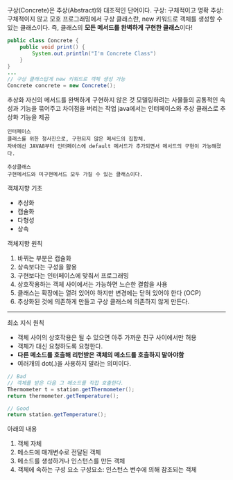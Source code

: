 구상(Concrete)은 추상(Abstract)와 대조적인 단어이다.
	구상: 구체적이고 명확
	추상: 구체적이지 않고 모호
프로그래밍에서 구상 클래스란, new 키워드로 객체를 생성할 수 있는 클래스이다.
즉, 클래스의 **모든 메서드를 완벽하게 구현한 클래스**이다!

```java
public class Concrete {
	public void print() {
		System.out.println("I'm Concrete Class")
	}
}
...
// 구상 클래스답게 new 키워드로 객체 생성 가능
Concrete concrete = new Concrete();
```

추상화
자신의 메서드를 완벽하게 구현하지 않은 것
모델링하려는 사물들의 공통적인 속성과 기능을 묶어주고 차이점을 버리는 작업
java에서는 인터페이스와 추상 클래스로 추상화 기능을 제공

	인터페이스
	클래스를 위한 청사진으로, 구현되지 않은 메서드의 집합체.
	자바에선 JAVA8부터 인터페이스에 default 메서드가 추가되면서 메서드의 구현이 가능해졌다.

	추상클래스
	구현메서드와 미구현메서드 모두 가질 수 있는 클래스이다.

객체지향 기초
* 추상화
* 캡슐화
* 다형성
* 상속

객체지향 원칙
1. 바뀌는 부분은 캡슐화
2. 상속보다는 구성을 활용
3. 구현보다는 인터페이스에 맞춰서 프로그래밍
4. 상호작용하는 객체 사이에서는 가능하면 느슨한 결합을 사용
5. 클래스는 확장에는 열려 있어야 하지만 변경에는 닫혀 있어야 한다 (OCP)
6. 추상화된 것에 의존하게 만들고 구상 클래스에 의존하지 않게 만든다.



---
최소 지식 원칙
* 객체 사이의 상호작용은 될 수 있으면 아주 가까운 친구 사이에서만 허용
* 객체가 대신 요청하도록 요청한다.
* **다른 메소드를 호출해 리턴받은 객체의 메소드를 호출하지 말아야함**
* 여러개의 dot(.)을 사용하지 말라는 의미이다.

```java
// Bad
// 객체를 받은 다음 그 메소드를 직접 호출한다.
Thermometer t = station.getThermometer();
return thermometer.getTemperature();

// Good
return station.getTemperature();
```

아래의 내용
1. 객체 자체
2. 메소드에 매개변수로 전달된 객체
3. 메소드를 생성하거나 인스턴스를 만든 객체
4. 객체에 속하는 구성 요소 
	구성요소: 인스턴스 변수에 의해 참조되는 객체